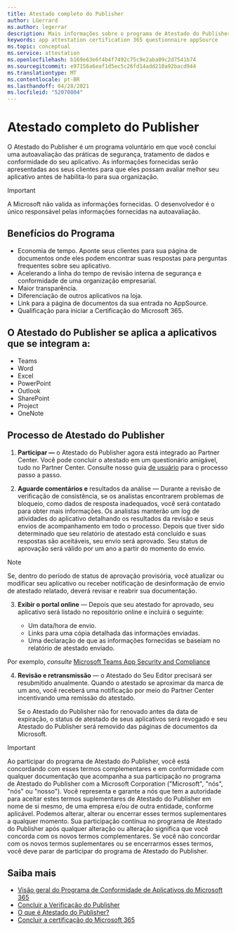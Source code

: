```yaml
---
title: Atestado completo do Publisher
author: LGerrard
ms.author: legerrar
description: Mais informações sobre o programa de Atestado do Publisher
keywords: app attestation certification 365 questionnaire appSource
ms.topic: conceptual
ms.service: attestation
ms.openlocfilehash: b169e63e6f4b4f7492c75c9e2aba09c2d7541b74
ms.sourcegitcommit: e97156a6eaf1d5ec5c26fd14add210a92bacd944
ms.translationtype: MT
ms.contentlocale: pt-BR
ms.lasthandoff: 04/28/2021
ms.locfileid: "52070804"
---
```

# <a name="complete-publisher-attestation"></a>Atestado completo do Publisher

O Atestado do Publisher é um programa voluntário em que você conclui uma autoavaliação das práticas de segurança, tratamento de dados e conformidade do seu aplicativo. As informações fornecidas serão apresentadas aos seus clientes para que eles possam avaliar melhor seu aplicativo antes de habilita-lo para sua organização. 

> [!IMPORTANT]
> A Microsoft não valida as informações fornecidas. O desenvolvedor é o único responsável pelas informações fornecidas na autoavaliação. 

## <a name="program-benefits"></a>Benefícios do Programa
- Economia de tempo. Aponte seus clientes para sua página de documentos onde eles podem encontrar suas respostas para perguntas frequentes sobre seu aplicativo. 
- Acelerando a linha do tempo de revisão interna de segurança e conformidade de uma organização empresarial.
- Maior transparência.
- Diferenciação de outros aplicativos na loja. 
- Link para a página de documentos da sua entrada no AppSource. 
- Qualificação para iniciar a Certificação do Microsoft 365.

## <a name="publisher-attestation-applies-to-apps-that-integrate-with"></a>O Atestado do Publisher se aplica a aplicativos que se integram a:
- Teams
- Word
- Excel
- PowerPoint 
- Outlook
- SharePoint
- Project
- OneNote

## <a name="publisher-attestation-process"></a>Processo de Atestado do Publisher

1. **Participar —** o Atestado do Publisher agora está integrado ao Partner Center. Você pode concluir o atestado em um questionário amigável, tudo no Partner Center. Consulte nosso guia [de usuário](https://docs.microsoft.com/microsoft-365-app-certification/docs/userguide) para o processo passo a passo.

2. **Aguarde comentários e** resultados da análise — Durante a revisão de verificação de consistência, se os analistas encontrarem problemas de bloqueio, como dados de resposta inadequados, você será contatado para obter mais informações. Os analistas manterão um log de atividades do aplicativo detalhando os resultados da revisão e seus envios de acompanhamento em todo o processo. Depois que tiver sido determinado que seu relatório de atestado está concluído e suas respostas são aceitáveis, seu envio será aprovado. Seu status de aprovação será válido por um ano a partir do momento do envio.

> [!NOTE]
> Se, dentro do período de status de aprovação provisória, você atualizar ou modificar seu aplicativo ou receber notificação de desinformação de envio de atestado relatado, deverá revisar e reabrir sua documentação.

3. **Exibir o portal online** — Depois que seu atestado for aprovado, seu aplicativo será listado no repositório online e incluirá o seguinte:

   - Um data/hora de envio.
   - Links para uma cópia detalhada das informações enviadas.
   - Uma declaração de que as informações fornecidas se baseiam no relatório de atestado enviado.

Por exemplo, *consulte* [Microsoft Teams App Security and Compliance](../teams/teams-apps.md)

4. **Revisão e retransmissão** — o Atestado do Seu Editor precisará ser resubmitido anualmente. Quando o atestado se aproximar da marca de um ano, você receberá uma notificação por meio do Partner Center incentivando uma remissão do atestado. 

   Se o Atestado do Publisher não for renovado antes da data de expiração, o status de atestado de seus aplicativos será revogado e seu Atestado do Publisher será removido das páginas de documentos da Microsoft. 

>[!IMPORTANT]
>Ao participar do programa de Atestado do Publisher, você está concordando com esses termos complementares e em conformidade com qualquer documentação que acompanha a sua participação no programa de Atestado do Publisher com a Microsoft Corporation ("Microsoft", "nós", "nós" ou "nosso"). Você representa e garante a nós que tem a autoridade para aceitar estes termos suplementares de Atestado do Publisher em nome de si mesmo, de uma empresa e/ou de outra entidade, conforme aplicável. Podemos alterar, alterar ou encerrar esses termos suplementares a qualquer momento. Sua participação contínua no programa de Atestado do Publisher após qualquer alteração ou alteração significa que você concorda com os novos termos complementares. Se você não concordar com os novos termos suplementares ou se encerrarmos esses termos, você deve parar de participar do programa de Atestado do Publisher.

## <a name="learn-more"></a>Saiba mais

* [Visão geral do Programa de Conformidade de Aplicativos do Microsoft 365](~/overview.md)  
* [Concluir a Verificação do Publisher](https://docs.microsoft.com/azure/active-directory/develop/mark-app-as-publisher-verified)  
* [O que é Atestado do Publisher?](~/docs/enterprise-app-attestation-guide.md)  
* [Concluir a certificação do Microsoft 365](~/docs/certification.md)
